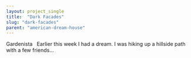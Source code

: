 ```yaml
---
layout: project_single
title:  "Dark Facades"
slug: "dark-facades"
parent: "american-dream-house"
---
```

Gardenista   Earlier this week I had a dream. I was hiking up a hillside path with a few friends...